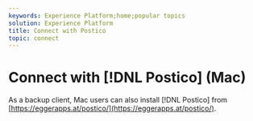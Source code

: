 ```yaml
---
keywords: Experience Platform;home;popular topics
solution: Experience Platform
title: Connect with Postico
topic: connect
---
```


# Connect with [!DNL Postico] (Mac)

As a backup client, Mac users can also install [!DNL Postico] from [https://eggerapps.at/postico/](https://eggerapps.at/postico/).